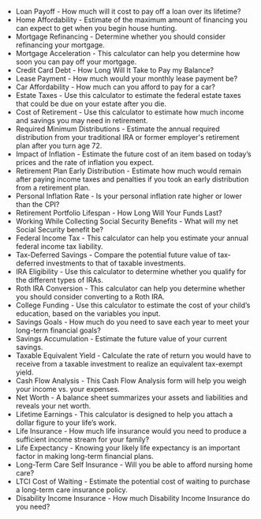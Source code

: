  
 
 
 * Loan Payoff     -  How much will it cost to pay off a loan over its lifetime?
 * Home Affordability     -  Estimate of the maximum amount of financing you can expect to get when you begin house hunting.
 * Mortgage Refinancing     -  Determine whether you should consider refinancing your mortgage.
 * Mortgage Acceleration     -  This calculator can help you determine how soon you can pay off your mortgage.
 * Credit Card Debt     -  How Long Will It Take to Pay my Balance?
 * Lease Payment     -  How much would your monthly lease payment be?
 * Car Affordability     -  How much can you afford to pay for a car?
 * Estate Taxes     -  Use this calculator to estimate the federal estate taxes that could be due on your estate after you die.
 * Cost of Retirement     -  Use this calculator to estimate how much income and savings you may need in retirement.
 * Required Minimum Distributions     -  Estimate the annual required distribution from your traditional IRA or former employer's retirement plan after you turn age 72.
 * Impact of Inflation     -  Estimate the future cost of an item based on today’s prices and the rate of inflation you expect.
 * Retirement Plan Early Distribution     -  Estimate how much would remain after paying income taxes and penalties if you took an early distribution from a retirement plan.
 * Personal Inflation Rate     -  Is your personal inflation rate higher or lower than the CPI?
 * Retirement Portfolio Lifespan     -  How Long Will Your Funds Last?
 * Working While Collecting Social Security Benefits     -  What will my net Social Security benefit be?
 * Federal Income Tax     -  This calculator can help you estimate your annual federal income tax liability.
 * Tax-Deferred Savings     -  Compare the potential future value of tax-deferred investments to that of taxable investments.
 * IRA Eligibility     -  Use this calculator to determine whether you qualify for the different types of IRAs.
 * Roth IRA Conversion     -  This calculator can help you determine whether you should consider converting to a Roth IRA.
 * College Funding     -  Use this calculator to estimate the cost of your child’s education, based on the variables you input.
 * Savings Goals     -  How much do you need to save each year to meet your long-term financial goals?
 * Savings Accumulation     -  Estimate the future value of your current savings.
 * Taxable Equivalent Yield     -  Calculate the rate of return you would have to receive from a taxable investment to realize an equivalent tax-exempt yield.
 * Cash Flow Analysis     -  This Cash Flow Analysis form will help you weigh your income vs. your expenses.
 * Net Worth     -  A balance sheet summarizes your assets and liabilities and reveals your net worth.
 * Lifetime Earnings     -  This calculator is designed to help you attach a dollar figure to your life’s work.
 * Life Insurance     -  How much life insurance would you need to produce a sufficient income stream for your family?
 * Life Expectancy     -  Knowing your likely life expectancy is an important factor in making long-term financial plans.
 * Long-Term Care Self Insurance     -  Will you be able to afford nursing home care?
 * LTCI Cost of Waiting     -  Estimate the potential cost of waiting to purchase a long-term care insurance policy.
 * Disability Income Insurance     -  How much Disability Income Insurance do you need?
